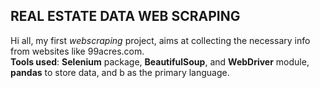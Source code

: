 ## REAL ESTATE DATA WEB SCRAPING
Hi all, my first _webscraping_ project, aims at collecting the necessary info from websites like 99acres.com.<br/>
**Tools used**: **Selenium** package, **BeautifulSoup**, and **WebDriver** module, **pandas** to store data, and b as the primary language. 
